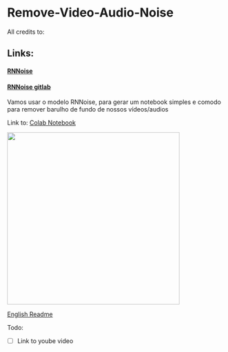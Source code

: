 # Remove-Video-Audio-Noise
All credits to:
## Links:
#### [RNNoise](https://jmvalin.ca/demo/rnnoise/)
#### [RNNoise gitlab](https://gitlab.xiph.org/xiph/rnnoise/)


Vamos usar o modelo RNNoise, para gerar um notebook simples e comodo para remover barulho de fundo de nossos vídeos/audios

Link to: [Colab Notebook](https://colab.research.google.com/drive/1q2u2PMeRFRwbM9Uxb5jRpJ2A9zJjmabQ?usp=sharing)



<img src="https://github.com/hildermesmedeiros/Remove-Video-Audio-Noise/assets/20046591/2b16a31e-418c-4509-8338-5640e2bb7933" width="400" height="auto"/>

[English Readme](README_EN.md)

Todo:
- [ ] Link to yoube video
